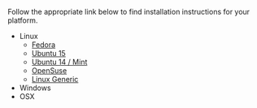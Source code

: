 Follow the appropriate link below to find installation instructions for your platform.

* Linux
    * [Fedora](build_fedora.md)
    * [Ubuntu 15](build_ubuntu.md)
    * [Ubuntu 14 / Mint](build_ubuntu14.md)
    * [OpenSuse](build_opensuse.md)
    * [Linux Generic](linux_generic.md)
* Windows
* OSX
